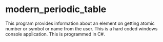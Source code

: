 # modern_periodic_table
This program provides information about an element on getting atomic number or symbol or name from the user. This is a hard coded windows console application. This is programmed in C#. 
